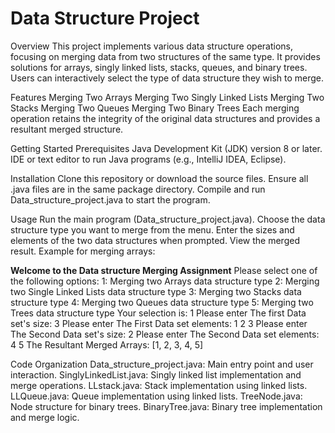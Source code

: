 # Data Structure Project

Overview
This project implements various data structure operations, focusing on merging data from two structures of the same type. It provides solutions for arrays, singly linked lists, stacks, queues, and binary trees. Users can interactively select the type of data structure they wish to merge.

Features
Merging Two Arrays
Merging Two Singly Linked Lists
Merging Two Stacks
Merging Two Queues
Merging Two Binary Trees
Each merging operation retains the integrity of the original data structures and provides a resultant merged structure.

Getting Started
Prerequisites
Java Development Kit (JDK) version 8 or later.
IDE or text editor to run Java programs (e.g., IntelliJ IDEA, Eclipse).

Installation
Clone this repository or download the source files.
Ensure all .java files are in the same package directory.
Compile and run Data_structure_project.java to start the program.

Usage
Run the main program (Data_structure_project.java).
Choose the data structure type you want to merge from the menu.
Enter the sizes and elements of the two data structures when prompted.
View the merged result.
Example for merging arrays:


**Welcome to the Data structure Merging Assignment**
Please select one of the following options:
1: Merging two Arrays data structure type
2: Merging two Single Linked Lists data structure type
3: Merging two Stacks data structure type
4: Merging two Queues data structure type
5: Merging two Trees data structure type
Your selection is: 1
Please enter The first Data set's size: 3
Please enter The First Data set elements:
1 2 3
Please enter The Second Data set's size: 2
Please enter The Second Data set elements:
4 5
The Resultant Merged Arrays: [1, 2, 3, 4, 5]

Code Organization
Data_structure_project.java: Main entry point and user interaction.
SinglyLinkedList.java: Singly linked list implementation and merge operations.
LLstack.java: Stack implementation using linked lists.
LLQueue.java: Queue implementation using linked lists.
TreeNode.java: Node structure for binary trees.
BinaryTree.java: Binary tree implementation and merge logic.
